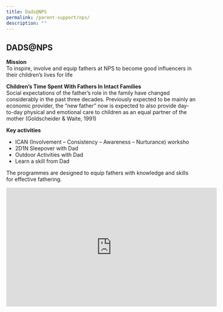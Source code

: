 ```yaml
---
title: Dads@NPS
permalink: /parent-support/nps/
description: ""
---
```

## DADS@NPS

**Mission** <br>
To inspire, involve and equip fathers at NPS to become good influencers in their children’s lives for life  
  
**Children’s Time Spent With Fathers In Intact Families** <br>
Social expectations of the father’s role in the family have changed considerably in the past three decades. Previously expected to be mainly an economic provider, the “new father” now is expected to also provide day-to-day physical and emotional care to children as an equal partner of the mother (Goldscheider & Waite, 1991)

**Key activities**  
*   ICAN (Involvement – Consistency – Awareness – Nurturance) worksho
*   2D1N Sleepover with Dad
*   Outdoor Activities with Dad
*   Learn a skill from Dad

The programmes are designed to equip fathers with knowledge and skills for effective fathering.

<iframe width="560" height="315" src="https://www.youtube.com/embed/riSDZwTLB_4" title="Sleepover with Dad at Northland Primary School" frameborder="0" allow="accelerometer; autoplay; clipboard-write; encrypted-media; gyroscope; picture-in-picture; web-share" allowfullscreen></iframe>